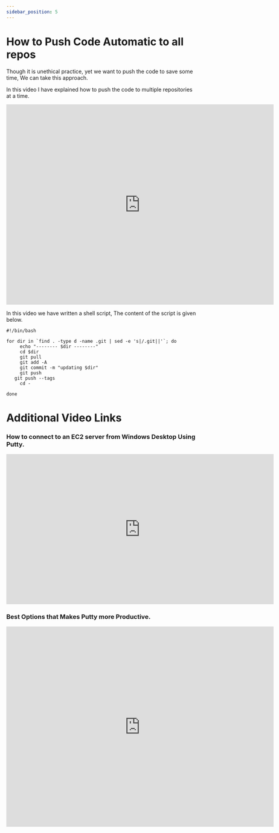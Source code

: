 ```yaml
---
sidebar_position: 5
---
```


# How to Push Code Automatic to all repos

Though it is unethical practice, yet we want to push the code to save some time, We can take this approach.

In this video I have explained how to push the code to multiple repositories at a time.

<iframe width="708" height="531" src="https://www.youtube.com/embed/OhRMNpY0Q88" title="How to push code automatically" frameborder="0" allow="accelerometer; autoplay; clipboard-write; encrypted-media; gyroscope; picture-in-picture" allowfullscreen></iframe>

In this video we have written a shell script, The content of the script is given below.

```shell
#!/bin/bash

for dir in `find . -type d -name .git | sed -e 's|/.git||'`; do
	 echo "-------- $dir --------"
	 cd $dir
	 git pull
	 git add -A
	 git commit -m "updating $dir"
	 git push
   git push --tags
	 cd -

done
```

# Additional Video Links

### How to connect to an EC2 server from Windows Desktop Using Putty.

<iframe width="708" height="398" src="https://www.youtube.com/embed/qc4TaYMKf0c" title="Connect to EC2 Instance Using Putty" frameborder="0" allow="accelerometer; autoplay; clipboard-write; encrypted-media; gyroscope; picture-in-picture" allowfullscreen></iframe>

### Best Options that Makes Putty more Productive.

<iframe width="708" height="531" src="https://www.youtube.com/embed/PGpKq6lWyB4" title="Advanced Putty Configuration" frameborder="0" allow="accelerometer; autoplay; clipboard-write; encrypted-media; gyroscope; picture-in-picture" allowfullscreen></iframe>


